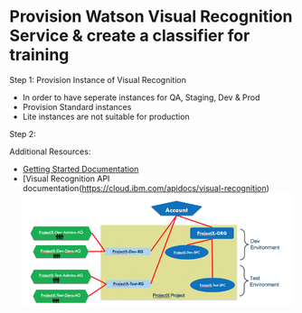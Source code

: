 # Provision Watson Visual Recognition Service & create a classifier for training


Step 1: Provision Instance of Visual Recognition
- In order to have seperate instances for QA, Staging, Dev & Prod
- Provision Standard instances
- Lite instances are not suitable for production

Step 2: 







Additional Resources:
- [Getting Started Documentation](https://cloud.ibm.com/services/watson-vision-combined/crn%3Av1%3Abluemix%3Apublic%3Awatson-vision-combined%3Aus-south%3Aa%2F7d079bae5542b868586749125bad3e5b%3A719b0d28-22c9-489c-ae7b-2bfab84a857b%3A%3A?paneId=gettingStarted&new=true)
- [Visual Recognition API documentation(https://cloud.ibm.com/apidocs/visual-recognition)
![test](https://github.com/bmguillo/IAM_Tutorial/blob/master/img/iam0.png)



